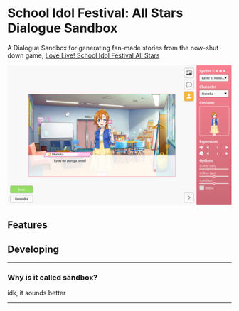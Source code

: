 # School Idol Festival: All Stars Dialogue Sandbox
A Dialogue Sandbox for generating fan-made stories from the now-shut down game, [Love Live! School Idol Festival All Stars](https://lovelive-as-global.com/)

![](./public/screenshot.png)

## Features

## Developing


---
### Why is it called sandbox?
idk, it sounds better

---